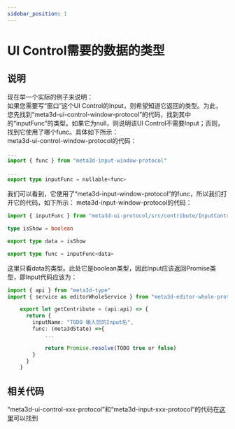 ```yaml
---
sidebar_position: 1
---
```


# UI Control需要的数据的类型

## 说明

现在举一个实际的例子来说明：    
如果您需要写“窗口”这个UI Control的Input，则希望知道它返回的类型。为此，您先找到“meta3d-ui-control-window-protocol”的代码，找到其中的“inputFunc”的类型。如果它为null，则说明该UI Control不需要Input；否则，找到它使用了哪个func。具体如下所示：    
meta3d-ui-control-window-protocol的代码：
```ts
...
import { func } from "meta3d-input-window-protocol"

...
export type inputFunc = nullable<func>
```

我们可以看到，它使用了“meta3d-input-window-protocol”的func，所以我们打开它的代码，如下所示：
meta3d-input-window-protocol的代码：
```ts
import { inputFunc } from "meta3d-ui-protocol/src/contribute/InputContributeType"

type isShow = boolean

export type data = isShow

export type func = inputFunc<data>
```

这里只看data的类型。此处它是boolean类型，因此Input应该返回Promise<boolean>类型，即Input代码应该为：
```ts
import { api } from "meta3d-type"
import { service as editorWholeService } from "meta3d-editor-whole-protocol/src/service/ServiceType"

    export let getContribute = (api:api) => {
      return {
        inputName: "TODO 输入您的Input名",
        func: (meta3dState) =>{
            ...

            return Promise.resolve(TODO true or false)
        }
      }
    }
```

## 相关代码

“meta3d-ui-control-xxx-protocol”和“meta3d-input-xxx-protocol”的代码在[这里](https://github.com/Meta3D-Technology/Meta3D/tree/master/protocols/contribute_protocols)可以找到